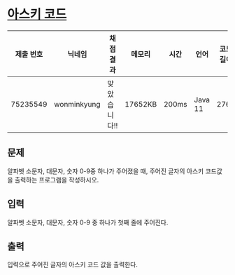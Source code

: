 #  [아스키 코드](https://www.acmicpc.net/problem/11654) 

| 제출 번호 | 닉네임 | 채점 결과 | 메모리 | 시간 | 언어 | 코드 길이 |
|---|---|---|---|---|---|---|
|75235549|wonminkyung|맞았습니다!! |17652KB|200ms|Java 11|276B|

## 문제
<p>알파벳 소문자, 대문자, 숫자 0-9중 하나가 주어졌을 때, 주어진 글자의 아스키 코드값을 출력하는 프로그램을 작성하시오.</p>

## 입력
<p>알파벳 소문자, 대문자, 숫자 0-9 중 하나가 첫째 줄에 주어진다.</p>

## 출력
<p>입력으로 주어진 글자의 아스키 코드 값을 출력한다.</p>

